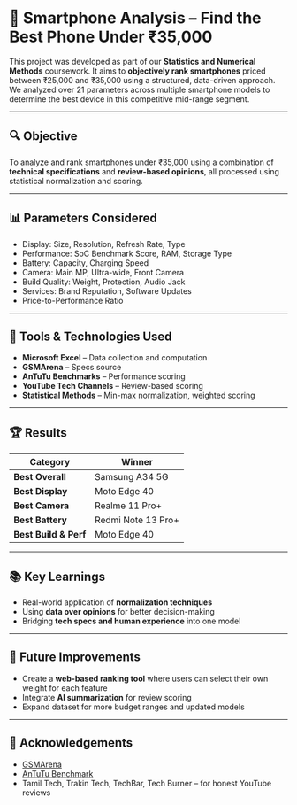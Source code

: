 # 📱 Smartphone Analysis – Find the Best Phone Under ₹35,000

This project was developed as part of our **Statistics and Numerical Methods** coursework. It aims to **objectively rank smartphones** priced between ₹25,000 and ₹35,000 using a structured, data-driven approach. We analyzed over 21 parameters across multiple smartphone models to determine the best device in this competitive mid-range segment.

---

## 🔍 Objective

To analyze and rank smartphones under ₹35,000 using a combination of **technical specifications** and **review-based opinions**, all processed using statistical normalization and scoring.

---

## 📊 Parameters Considered

- Display: Size, Resolution, Refresh Rate, Type
- Performance: SoC Benchmark Score, RAM, Storage Type
- Battery: Capacity, Charging Speed
- Camera: Main MP, Ultra-wide, Front Camera
- Build Quality: Weight, Protection, Audio Jack
- Services: Brand Reputation, Software Updates
- Price-to-Performance Ratio

---

## 🧰 Tools & Technologies Used

- **Microsoft Excel** – Data collection and computation  
- **GSMArena** – Specs source  
- **AnTuTu Benchmarks** – Performance scoring  
- **YouTube Tech Channels** – Review-based scoring  
- **Statistical Methods** – Min-max normalization, weighted scoring

---

## 🏆 Results

| Category           | Winner                 |
|--------------------|------------------------|
| **Best Overall**    | Samsung A34 5G         |
| **Best Display**    | Moto Edge 40           |
| **Best Camera**     | Realme 11 Pro+         |
| **Best Battery**    | Redmi Note 13 Pro+     |
| **Best Build & Perf** | Moto Edge 40        |

---

## 📚 Key Learnings

- Real-world application of **normalization techniques**  
- Using **data over opinions** for better decision-making  
- Bridging **tech specs and human experience** into one model

---

## 🔮 Future Improvements

- Create a **web-based ranking tool** where users can select their own weight for each feature  
- Integrate **AI summarization** for review scoring  
- Expand dataset for more budget ranges and updated models

---


## 🙌 Acknowledgements

- [GSMArena](https://www.gsmarena.com/)
- [AnTuTu Benchmark](https://www.antutu.com/)
- Tamil Tech, Trakin Tech, TechBar, Tech Burner – for honest YouTube reviews
